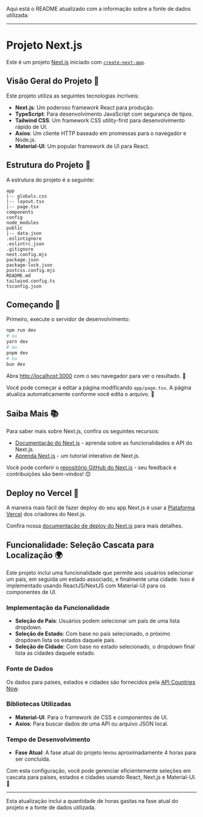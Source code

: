 Aqui está o README atualizado com a informação sobre a fonte de dados utilizada:

---

# Projeto Next.js

Este é um projeto [Next.js](https://nextjs.org/) iniciado com [`create-next-app`](https://github.com/vercel/next.js/tree/canary/packages/create-next-app).

## Visão Geral do Projeto 🚀

Este projeto utiliza as seguintes tecnologias incríveis:

- **Next.js**: Um poderoso framework React para produção.
- **TypeScript**: Para desenvolvimento JavaScript com segurança de tipos.
- **Tailwind CSS**: Um framework CSS utility-first para desenvolvimento rápido de UI.
- **Axios**: Um cliente HTTP baseado em promessas para o navegador e Node.js.
- **Material-UI**: Um popular framework de UI para React.

## Estrutura do Projeto 📂

A estrutura do projeto é a seguinte:

```
app
|-- globals.css
|-- layout.tsx
|-- page.tsx
components
config
node_modules
public
|-- data.json
.eslintignore
.eslintrc.json
.gitignore
next.config.mjs
package.json
package-lock.json
postcss.config.mjs
README.md
tailwind.config.ts
tsconfig.json
```

## Começando 🚀

Primeiro, execute o servidor de desenvolvimento:

```bash
npm run dev
# ou
yarn dev
# ou
pnpm dev
# ou
bun dev
```

Abra [http://localhost:3000](http://localhost:3000) com o seu navegador para ver o resultado. 🎉

Você pode começar a editar a página modificando `app/page.tsx`. A página atualiza automaticamente conforme você edita o arquivo. 🔄

## Saiba Mais 📚

Para saber mais sobre Next.js, confira os seguintes recursos:

- [Documentação do Next.js](https://nextjs.org/docs) - aprenda sobre as funcionalidades e API do Next.js.
- [Aprenda Next.js](https://nextjs.org/learn) - um tutorial interativo de Next.js.

Você pode conferir o [repositório GitHub do Next.js](https://github.com/vercel/next.js/) - seu feedback e contribuições são bem-vindos! 😊

## Deploy no Vercel 🚀

A maneira mais fácil de fazer deploy do seu app Next.js é usar a [Plataforma Vercel](https://vercel.com/new?utm_medium=default-template&filter=next.js&utm_source=create-next-app&utm_campaign=create-next-app-readme) dos criadores do Next.js.

Confira nossa [documentação de deploy do Next.js](https://nextjs.org/docs/deployment) para mais detalhes.

## Funcionalidade: Seleção Cascata para Localização 🌍

Este projeto inclui uma funcionalidade que permite aos usuários selecionar um país, em seguida um estado associado, e finalmente uma cidade. Isso é implementado usando ReactJS/NextJS com Material-UI para os componentes de UI.

### Implementação da Funcionalidade

- **Seleção de País**: Usuários podem selecionar um país de uma lista dropdown.
- **Seleção de Estado**: Com base no país selecionado, o próximo dropdown lista os estados daquele país.
- **Seleção de Cidade**: Com base no estado selecionado, o dropdown final lista as cidades daquele estado.

### Fonte de Dados

Os dados para países, estados e cidades são fornecidos pela [API Countries Now](https://countriesnow.space/api/v0.1).

### Bibliotecas Utilizadas

- **Material-UI**: Para o framework de CSS e componentes de UI.
- **Axios**: Para buscar dados de uma API ou arquivo JSON local.

### Tempo de Desenvolvimento

- **Fase Atual**: A fase atual do projeto levou aproximadamente 4 horas para ser concluída.

Com esta configuração, você pode gerenciar eficientemente seleções em cascata para países, estados e cidades usando React, Next.js e Material-UI. 🎉

---

Esta atualização inclui a quantidade de horas gastas na fase atual do projeto e a fonte de dados utilizada.